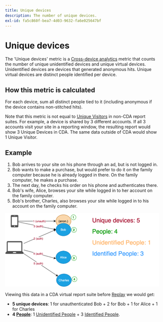 ```yaml
---
title: Unique devices
description: The number of unique devices.
exl-id: fa5c860f-bea7-4d03-9632-fa6e025647bf
---
```

# Unique devices

The 'Unique devices' metric is a [Cross-device analytics](../cda/overview.md) metric that counts the number of unique unidentified devices and unique virtual devices. Unidentified devices are devices that generated anonymous hits. Unique virtual devices are distinct people identified per device.

## How this metric is calculated

For each device, sum all distinct people tied to it (including anonymous if the device contains non-stitched hits).

Note that this metric is not equal to [Unique Visitors](unique-visitors.md) in non-CDA report suites. For example, a device is shared by 3 different accounts. If all 3 accounts visit your site in a reporting window, the resulting report would show 3 Unique Devices in CDA. The same data outside of CDA would show 1 Unique Visitor.

## Example

1. Bob arrives to your site on his phone through an ad, but is not logged in.
1. Bob wants to make a purchase, but would prefer to do it on the family computer because he is already logged in there. On the family computer, he makes a purchase.
1. The next day, he checks his order on his phone and authenticates there.
1. Bob's wife, Alice, browses your site while logged in to her account on the family computer.
1. Bob's brother, Charles, also browses your site while logged in to his account on the family computer.

![Unique Devices Count](/help/components/metrics/assets/Unique_Devices_Count.png)

Viewing this data in a CDA virtual report suite before [Replay](/help/components/cda/replay.md) we would get:

* **5 unique devices**: 1 for unauthenticated Bob + 2 for Bob + 1 for Alice + 1 for Charles
* **4 [People](people.md)**: 1 [Unidentified People](unidentified-people.md) + 3 [Identified People](identified-people.md).

